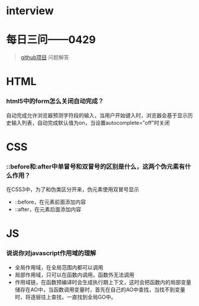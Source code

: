 # interview
# 每日三问——0429
> [github项目](https://github.com/haizlin/fe-interview?utm_source=ZHShareTargetIDMore&utm_medium=social&utm_oi=750848792785354752) 问题解答
# HTML
### html5中的form怎么关闭自动完成？
自动完成允许浏览器预测字符段的输入，当用户开始键入时，浏览器会基于显示历史输入列表，自动完成默认值为on，当设置autocomplete="off"时关闭
# CSS
### ::before和:after中单冒号和双冒号的区别是什么，这两个伪元素有什么作用？
在CSS3中，为了和伪类区分开来，伪元素使用双冒号显示
* ::before，在元素前面添加内容
* ::after，在元素后面添加内容
# JS
### 说说你对javascript作用域的理解
* 全局作用域，在全局范围内都可以调用
* 局部作用域，只可以在函数内调用，函数外无法调用
* 作用域链，在函数预编译时会生成执行期上下文，这时会把函数内的局部变量储存在AO中，当函数调用变量时，首先在自己的AO中查找，当找不到变量时，将逐层往上查找，一直找到全局GO中。
